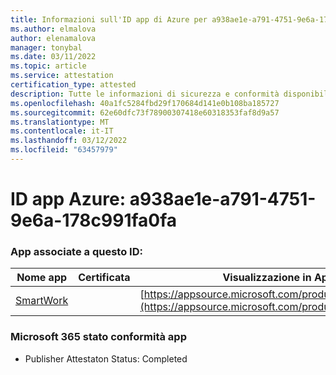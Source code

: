 ```yaml
---
title: Informazioni sull'ID app di Azure per a938ae1e-a791-4751-9e6a-178c991fa0fa
ms.author: elmalova
author: elenamalova
manager: tonybal
ms.date: 03/11/2022
ms.topic: article
ms.service: attestation
certification_type: attested
description: Tutte le informazioni di sicurezza e conformità disponibili per a938ae1e-a791-4751-9e6a-178c991fa0fa.
ms.openlocfilehash: 40a1fc5284fbd29f170684d141e0b108ba185727
ms.sourcegitcommit: 62e60dfc73f78900307418e60318353faf8d9a57
ms.translationtype: MT
ms.contentlocale: it-IT
ms.lasthandoff: 03/12/2022
ms.locfileid: "63457979"
---
```

# <a name="azure-app-id-a938ae1e-a791-4751-9e6a-178c991fa0fa"></a>ID app Azure: a938ae1e-a791-4751-9e6a-178c991fa0fa


### <a name="apps-associated-with-this-id"></a>App associate a questo ID:
| **Nome app** | **Certificata** | **Visualizzazione in AppSource** |
|--------------|---------------|-----------------------|
| [SmartWork](../forward/WA200001149) |  | [https://appsource.microsoft.com/product/office/WA200001149](https://appsource.microsoft.com/product/office/WA200001149) |

### <a name="microsoft-365-app-compliance-status"></a>Microsoft 365 stato conformità app
- Publisher Attestaton Status: Completed
